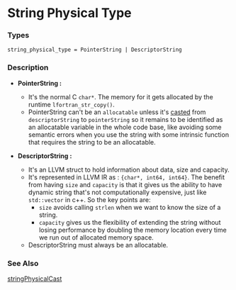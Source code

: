 # String Physical Type

### Types 

```ASDL
string_physical_type = PointerString | DescriptorString
```

### Description

- **PointerString :** 
	- It's the normal C `char*`. The memory for it gets allocated by the runtime `lfortran_str_copy()`.
	- PointerString can't be an `allocatable` unless it's [casted](../expression_nodes/StringPhysicalCast.md) from `descriptorString` to `pointerString` so it remains to be identified as an allocatable variable in the whole code base, like avoiding some semantic errors when you use the string with some intrinsic function that requires the string to be an allocatable.
	
- **DescriptorString :** 
	- It's an LLVM struct to hold information about data, size and capacity.
	- It's represented in LLVM IR as : `{char*, int64, int64}`. The benefit from having `size` and `capacity` is that it gives us the ability to have dynamic string that's not computationally expensive, just like `std::vector` in c++. So the key points are:
		- `size` avoids calling `strlen` when we want to know the size of a string. 
		- `capacity` gives us the flexibility of extending the string without losing performance by doubling the memory location every time we run out of allocated memory space.
	- DescriptorString must always be an allocatable.
### See Also

[stringPhysicalCast](../expression_nodes/StringPhysicalCast.md)
 
